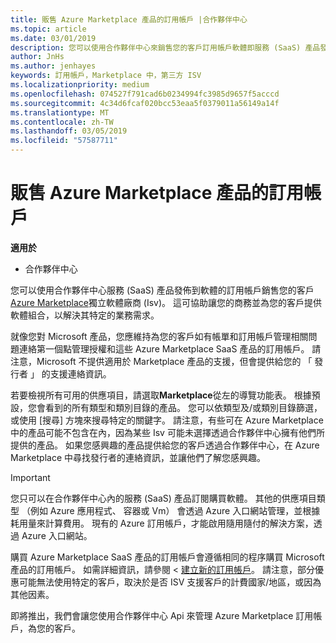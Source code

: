 ```yaml
---
title: 販售 Azure Marketplace 產品的訂用帳戶 |合作夥伴中心
ms.topic: article
ms.date: 03/01/2019
description: 您可以使用合作夥伴中心來銷售您的客戶訂用帳戶軟體即服務 (SaaS) 產品發佈至 Azure Marketplace，獨立軟體廠商 (Isv)。
author: JnHs
ms.author: jenhayes
keywords: 訂用帳戶，Marketplace 中，第三方 ISV
ms.localizationpriority: medium
ms.openlocfilehash: 074527f791cad6b0234994fc3985d9657f5acccd
ms.sourcegitcommit: 4c34d6fcaf020bcc53eaa5f0379011a56149a14f
ms.translationtype: MT
ms.contentlocale: zh-TW
ms.lasthandoff: 03/05/2019
ms.locfileid: "57587711"
---
```

# <a name="sell-subscriptions-to-azure-marketplace-products"></a>販售 Azure Marketplace 產品的訂用帳戶

**適用於**

-  合作夥伴中心


您可以使用合作夥伴中心服務 (SaaS) 產品發佈到軟體的訂用帳戶銷售您的客戶[Azure Marketplace](https://azuremarketplace.microsoft.com/marketplace)獨立軟體廠商 (Isv)。 這可協助讓您的商務並為您的客戶提供軟體組合，以解決其特定的業務需求。 

就像您對 Microsoft 產品，您應維持為您的客戶如有帳單和訂用帳戶管理相關問題連絡第一個點管理授權和這些 Azure Marketplace SaaS 產品的訂用帳戶。 請注意，Microsoft 不提供適用於 Marketplace 產品的支援，但會提供給您的 「 發行者 」 的支援連絡資訊。

若要檢視所有可用的供應項目，請選取**Marketplace**從左的導覽功能表。 根據預設，您會看到的所有類型和類別目錄的產品。 您可以依類型及/或類別目錄篩選，或使用 [搜尋] 方塊來搜尋特定的關鍵字。 請注意，有些可在 Azure Marketplace 中的產品可能不包含在內，因為某些 Isv 可能未選擇透過合作夥伴中心擁有他們所提供的產品。 如果您感興趣的產品提供給您的客戶透過合作夥伴中心，在 Azure Marketplace 中尋找發行者的連絡資訊，並讓他們了解您感興趣。

> [!IMPORTANT]
> 您只可以在合作夥伴中心內的服務 (SaaS) 產品訂閱購買軟體。 其他的供應項目類型 （例如 Azure 應用程式、 容器或 Vm） 會透過 Azure 入口網站管理，並根據耗用量來計算費用。 現有的 Azure 訂用帳戶，才能啟用隨用隨付的解決方案，透過 Azure 入口網站。

購買 Azure Marketplace SaaS 產品的訂用帳戶會遵循相同的程序購買 Microsoft 產品的訂用帳戶。 如需詳細資訊，請參閱 <<c0> [ 建立新的訂用帳戶](create-a-new-subscription.md)。 請注意，部分優惠可能無法使用特定的客戶，取決於是否 ISV 支援客戶的計費國家/地區，或因為其他因素。

即將推出，我們會讓您使用合作夥伴中心 Api 來管理 Azure Marketplace 訂用帳戶，為您的客戶。 

